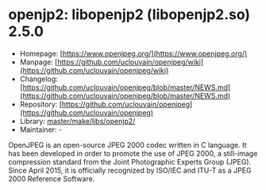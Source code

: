 # openjp2: libopenjp2 (libopenjp2.so) 2.5.0
  - Homepage: [https://www.openjpeg.org/](https://www.openjpeg.org/)
  - Manpage: [https://github.com/uclouvain/openjpeg/wiki](https://github.com/uclouvain/openjpeg/wiki)
  - Changelog: [https://github.com/uclouvain/openjpeg/blob/master/NEWS.md](https://github.com/uclouvain/openjpeg/blob/master/NEWS.md)
  - Repository: [https://github.com/uclouvain/openjpeg](https://github.com/uclouvain/openjpeg)
  - Library: [master/make/libs/openjp2/](https://github.com/Freetz-NG/freetz-ng/tree/master/make/libs/openjp2/)
  - Maintainer: -

OpenJPEG is an open-source JPEG 2000 codec written in C language. It has been developed in order to promote the use of JPEG 2000, a still-image compression standard from the Joint Photographic Experts Group (JPEG). Since April 2015, it is officially recognized by ISO/IEC and ITU-T as a JPEG 2000 Reference Software.
